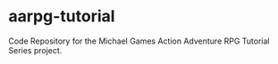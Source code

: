 # aarpg-tutorial
Code Repository for the Michael Games Action Adventure RPG Tutorial Series project.
